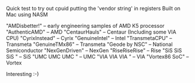 Quick test to try out cpuid putting the 'vendor string' in registers
Built on Mac using NASM

"AMDisbetter!" – early engineering samples of AMD K5 processor
"AuthenticAMD" – AMD
"CentaurHauls" – Centaur (Including some VIA CPU)
"CyrixInstead" – Cyrix
"GenuineIntel" – Intel
"TransmetaCPU" – Transmeta
"GenuineTMx86" – Transmeta
"Geode by NSC" – National Semiconductor
"NexGenDriven" – NexGen
"RiseRiseRise" – Rise
"SiS SiS SiS " – SiS
"UMC UMC UMC " – UMC
"VIA VIA VIA " – VIA
"Vortex86 SoC" – Vortex

Interesting :-)
